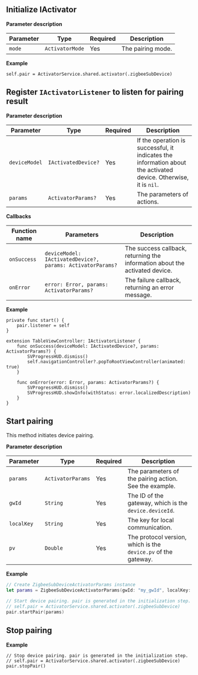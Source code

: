 ## Initialize IActivator

**Parameter description**

| Parameter | Type | Required | Description |
| --- | --- | --- | --- |
| `mode` | `ActivatorMode` | Yes | The pairing mode. |

**Example**

```
self.pair = ActivatorService.shared.activator(.zigbeeSubDevice)
```

## Register `IActivatorListener` to listen for pairing result

**Parameter description**

| Parameter | Type | Required | Description |
| --- | --- | --- | --- |
| `deviceModel` | `IActivatedDevice?` | Yes | If the operation is successful, it indicates the information about the activated device. Otherwise, it is `nil`. |
| `params` | `ActivatorParams?` | Yes | The parameters of actions. |

**Callbacks**

| Function name | Parameters | Description |
| --- | --- | --- |
| `onSuccess` | `deviceModel: IActivatedDevice?, params: ActivatorParams?` | The success callback, returning the information about the activated device. |
| `onError` | `error: Error, params: ActivatorParams?` | The failure callback, returning an error message. |

**Example**

```
private func start() {
    pair.listener = self    
}

extension TableViewController: IActivatorListener {
    func onSuccess(deviceModel: IActivatedDevice?, params: ActivatorParams?) {
        SVProgressHUD.dismiss()
        self.navigationController?.popToRootViewController(animated: true)
    }
    
    func onError(error: Error, params: ActivatorParams?) {
        SVProgressHUD.dismiss()
        SVProgressHUD.showInfo(withStatus: error.localizedDescription)
    }
}
```

## Start pairing

This method initiates device pairing.

**Parameter description**

| Parameter | Type | Required | Description |
| --- | --- | --- | --- |
| `params` | `ActivatorParams` | Yes | The parameters of the pairing action. See the example. |
| `gwId` | `String` | Yes | The ID of the gateway, which is the `device.deviceId`. |
| `localKey` | `String` | Yes | The key for local communication. |
| `pv` | `Double` | Yes | The protocol version, which is the `device.pv` of the gateway. |

**Example**

```swift
// Create ZigbeeSubDeviceActivatorParams instance
let params = ZigbeeSubDeviceActivatorParams(gwId: "my_gwId", localKey: "my_local_key", pv: "my_pv")

// Start device pairing. pair is generated in the initialization step.
// self.pair = ActivatorService.shared.activator(.zigbeeSubDevice)
pair.startPair(params)
```

## Stop pairing

**Example**

```
// Stop device pairing. pair is generated in the initialization step.
// self.pair = ActivatorService.shared.activator(.zigbeeSubDevice)
pair.stopPair()
```
